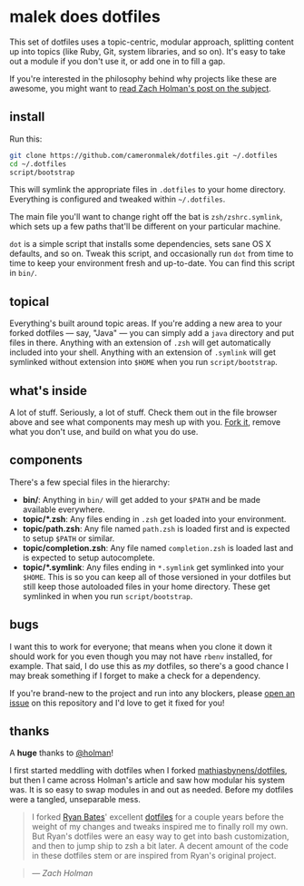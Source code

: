 # malek does dotfiles

This set of dotfiles uses a topic-centric, modular approach, splitting content up into topics (like Ruby, Git, system libraries, and so on). It's easy to take out a module if you don't use it, or add one in to fill a gap.

If you're interested in the philosophy behind why projects like these are awesome, you might want to [read Zach Holman's post on the subject](http://zachholman.com/2010/08/dotfiles-are-meant-to-be-forked/).

## install

Run this:

```sh
git clone https://github.com/cameronmalek/dotfiles.git ~/.dotfiles
cd ~/.dotfiles
script/bootstrap
```

This will symlink the appropriate files in `.dotfiles` to your home directory. Everything is configured and tweaked within `~/.dotfiles`.

The main file you'll want to change right off the bat is `zsh/zshrc.symlink`, which sets up a few paths that'll be different on your particular machine.

`dot` is a simple script that installs some dependencies, sets sane OS X defaults, and so on. Tweak this script, and occasionally run `dot` from time to time to keep your environment fresh and up-to-date. You can find this script in `bin/`.

## topical

Everything's built around topic areas. If you're adding a new area to your forked dotfiles — say, "Java" — you can simply add a `java` directory and put files in there. Anything with an extension of `.zsh` will get automatically included into your shell. Anything with an extension of `.symlink` will get symlinked without extension into `$HOME` when you run `script/bootstrap`.

## what's inside

A lot of stuff. Seriously, a lot of stuff. Check them out in the file browser above and see what components may mesh up with you. [Fork it](https://github.com/cameronmalek/dotfiles/fork), remove what you don't use, and build on what you do use.

## components

There's a few special files in the hierarchy:

- **bin/**: Anything in `bin/` will get added to your `$PATH` and be made
  available everywhere.
- **topic/\*.zsh**: Any files ending in `.zsh` get loaded into your
  environment.
- **topic/path.zsh**: Any file named `path.zsh` is loaded first and is
  expected to setup `$PATH` or similar.
- **topic/completion.zsh**: Any file named `completion.zsh` is loaded
  last and is expected to setup autocomplete.
- **topic/\*.symlink**: Any files ending in `*.symlink` get symlinked into
  your `$HOME`. This is so you can keep all of those versioned in your dotfiles
  but still keep those autoloaded files in your home directory. These get
  symlinked in when you run `script/bootstrap`.

## bugs

I want this to work for everyone; that means when you clone it down it should work for you even though you may not have `rbenv` installed, for example. That said, I do use this as *my* dotfiles, so there's a good chance I may break something if I forget to make a check for a dependency.

If you're brand-new to the project and run into any blockers, please [open an issue](https://github.com/cameronmalek/dotfiles/issues) on this repository and I'd love to get it fixed for you!

## thanks

A **huge** thanks to [@holman](https://github.com/holman)!

I first started meddling with dotfiles when I forked [mathiasbynens/dotfiles](https://github.com/mathiasbynens/dotfiles), but then I came across Holman's article and saw how modular his system was. It is so easy to swap modules in and out as needed. Before my dotfiles were a tangled, unseparable mess.

> I forked [Ryan Bates](http://github.com/ryanb)' excellent [dotfiles](http://github.com/ryanb/dotfiles) for a couple years before the weight of my changes and tweaks inspired me to finally roll my own. But Ryan's dotfiles were an easy way to get into bash customization, and then to jump ship to zsh a bit later. A decent amount of the code in these dotfiles stem or are inspired from Ryan's original project.

> *— Zach Holman*

